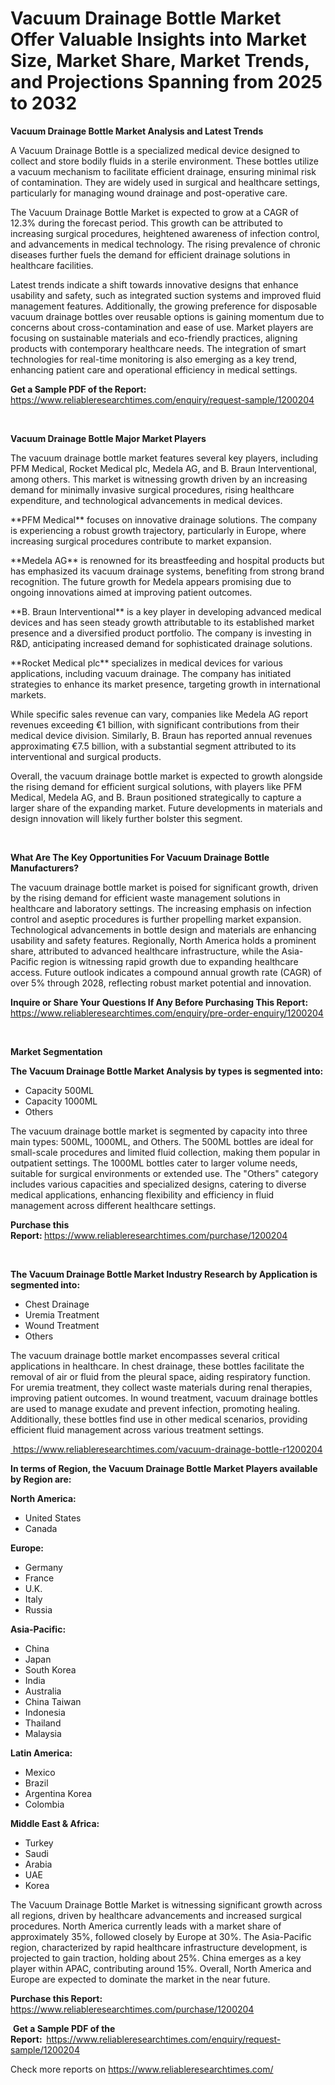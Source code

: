 <p><h1>Vacuum Drainage Bottle Market Offer Valuable Insights into Market Size, Market Share, Market Trends, and Projections Spanning from 2025 to 2032</h1></p><p><strong>Vacuum Drainage Bottle Market Analysis and Latest Trends</strong></p>
<p><p>A Vacuum Drainage Bottle is a specialized medical device designed to collect and store bodily fluids in a sterile environment. These bottles utilize a vacuum mechanism to facilitate efficient drainage, ensuring minimal risk of contamination. They are widely used in surgical and healthcare settings, particularly for managing wound drainage and post-operative care.</p><p>The Vacuum Drainage Bottle Market is expected to grow at a CAGR of 12.3% during the forecast period. This growth can be attributed to increasing surgical procedures, heightened awareness of infection control, and advancements in medical technology. The rising prevalence of chronic diseases further fuels the demand for efficient drainage solutions in healthcare facilities.</p><p>Latest trends indicate a shift towards innovative designs that enhance usability and safety, such as integrated suction systems and improved fluid management features. Additionally, the growing preference for disposable vacuum drainage bottles over reusable options is gaining momentum due to concerns about cross-contamination and ease of use. Market players are focusing on sustainable materials and eco-friendly practices, aligning products with contemporary healthcare needs. The integration of smart technologies for real-time monitoring is also emerging as a key trend, enhancing patient care and operational efficiency in medical settings.</p></p>
<p><strong>Get a Sample PDF of the Report:&nbsp;</strong> <a href="https://www.reliableresearchtimes.com/enquiry/request-sample/1200204?utm_campaign=2538&utm_medium=2&utm_source=Github&utm_content=ia&utm_term=03032025&utm_id=vacuum-drainage-bottle">https://www.reliableresearchtimes.com/enquiry/request-sample/1200204</a></p>
<p>&nbsp;</p>
<p><strong>Vacuum Drainage Bottle Major Market Players</strong></p>
<p><p>The vacuum drainage bottle market features several key players, including PFM Medical, Rocket Medical plc, Medela AG, and B. Braun Interventional, among others. This market is witnessing growth driven by an increasing demand for minimally invasive surgical procedures, rising healthcare expenditure, and technological advancements in medical devices.</p><p>**PFM Medical** focuses on innovative drainage solutions. The company is experiencing a robust growth trajectory, particularly in Europe, where increasing surgical procedures contribute to market expansion. </p><p>**Medela AG** is renowned for its breastfeeding and hospital products but has emphasized its vacuum drainage systems, benefiting from strong brand recognition. The future growth for Medela appears promising due to ongoing innovations aimed at improving patient outcomes.</p><p>**B. Braun Interventional** is a key player in developing advanced medical devices and has seen steady growth attributable to its established market presence and a diversified product portfolio. The company is investing in R&D, anticipating increased demand for sophisticated drainage solutions.</p><p>**Rocket Medical plc** specializes in medical devices for various applications, including vacuum drainage. The company has initiated strategies to enhance its market presence, targeting growth in international markets.</p><p>While specific sales revenue can vary, companies like Medela AG report revenues exceeding €1 billion, with significant contributions from their medical device division. Similarly, B. Braun has reported annual revenues approximating €7.5 billion, with a substantial segment attributed to its interventional and surgical products.</p><p>Overall, the vacuum drainage bottle market is expected to growth alongside the rising demand for efficient surgical solutions, with players like PFM Medical, Medela AG, and B. Braun positioned strategically to capture a larger share of the expanding market. Future developments in materials and design innovation will likely further bolster this segment.</p></p>
<p>&nbsp;</p>
<p><strong>What Are The Key Opportunities For Vacuum Drainage Bottle Manufacturers?</strong></p>
<p><p>The vacuum drainage bottle market is poised for significant growth, driven by the rising demand for efficient waste management solutions in healthcare and laboratory settings. The increasing emphasis on infection control and aseptic procedures is further propelling market expansion. Technological advancements in bottle design and materials are enhancing usability and safety features. Regionally, North America holds a prominent share, attributed to advanced healthcare infrastructure, while the Asia-Pacific region is witnessing rapid growth due to expanding healthcare access. Future outlook indicates a compound annual growth rate (CAGR) of over 5% through 2028, reflecting robust market potential and innovation.</p></p>
<p><strong>Inquire or Share Your Questions If Any Before Purchasing This Report:</strong> <a href="https://www.reliableresearchtimes.com/enquiry/pre-order-enquiry/1200204?utm_campaign=2538&utm_medium=2&utm_source=Github&utm_content=ia&utm_term=03032025&utm_id=vacuum-drainage-bottle">https://www.reliableresearchtimes.com/enquiry/pre-order-enquiry/1200204</a></p>
<p>&nbsp;</p>
<p><strong>Market Segmentation</strong></p>
<p><strong>The Vacuum Drainage Bottle Market Analysis by types is segmented into:</strong></p>
<p><ul><li>Capacity 500ML</li><li>Capacity 1000ML</li><li>Others</li></ul></p>
<p><p>The vacuum drainage bottle market is segmented by capacity into three main types: 500ML, 1000ML, and Others. The 500ML bottles are ideal for small-scale procedures and limited fluid collection, making them popular in outpatient settings. The 1000ML bottles cater to larger volume needs, suitable for surgical environments or extended use. The "Others" category includes various capacities and specialized designs, catering to diverse medical applications, enhancing flexibility and efficiency in fluid management across different healthcare settings.</p></p>
<p><strong>Purchase this Report:&nbsp;</strong><a href="https://www.reliableresearchtimes.com/purchase/1200204?utm_campaign=2538&utm_medium=2&utm_source=Github&utm_content=ia&utm_term=03032025&utm_id=vacuum-drainage-bottle">https://www.reliableresearchtimes.com/purchase/1200204</a></p>
<p>&nbsp;</p>
<p><strong>The Vacuum Drainage Bottle Market Industry Research by Application is segmented into:</strong></p>
<p><ul><li>Chest Drainage</li><li>Uremia Treatment</li><li>Wound Treatment</li><li>Others</li></ul></p>
<p><p>The vacuum drainage bottle market encompasses several critical applications in healthcare. In chest drainage, these bottles facilitate the removal of air or fluid from the pleural space, aiding respiratory function. For uremia treatment, they collect waste materials during renal therapies, improving patient outcomes. In wound treatment, vacuum drainage bottles are used to manage exudate and prevent infection, promoting healing. Additionally, these bottles find use in other medical scenarios, providing efficient fluid management across various treatment settings.</p></p>
<p><a href="https://www.reliableresearchtimes.com/vacuum-drainage-bottle-r1200204?utm_campaign=2538&utm_medium=2&utm_source=Github&utm_content=ia&utm_term=03032025&utm_id=vacuum-drainage-bottle">&nbsp;https://www.reliableresearchtimes.com/vacuum-drainage-bottle-r1200204</a></p>
<p><strong>In terms of Region, the Vacuum Drainage Bottle Market Players available by Region are:</strong></p>
<p>
    <p> <strong> North America: </strong>
        <ul>
            <li>United States</li>
            <li>Canada</li>
        </ul>
        </p> 
    <p> <strong> Europe: </strong>
        <ul>
            <li>Germany</li>
            <li>France</li>
            <li>U.K.</li>
            <li>Italy</li>
            <li>Russia</li>
        </ul>
        </p> 
    <p> <strong> Asia-Pacific: </strong>
        <ul>
            <li>China</li>
            <li>Japan</li>
            <li>South Korea</li>
            <li>India</li>
            <li>Australia</li>
            <li>China Taiwan</li>
            <li>Indonesia</li>
            <li>Thailand</li>
            <li>Malaysia</li>
        </ul>
        </p> 
    <p> <strong> Latin America: </strong>
        <ul>
            <li>Mexico</li>
            <li>Brazil</li>
            <li>Argentina Korea</li>
            <li>Colombia</li>
        </ul>
        </p> 
    <p> <strong> Middle East & Africa: </strong>
        <ul>
            <li>Turkey</li>
            <li>Saudi</li>
            <li>Arabia</li>
            <li>UAE</li>
            <li>Korea</li>
        </ul>
    </p>
    </p>
<p><p>The Vacuum Drainage Bottle Market is witnessing significant growth across all regions, driven by healthcare advancements and increased surgical procedures. North America currently leads with a market share of approximately 35%, followed closely by Europe at 30%. The Asia-Pacific region, characterized by rapid healthcare infrastructure development, is projected to gain traction, holding about 25%. China emerges as a key player within APAC, contributing around 15%. Overall, North America and Europe are expected to dominate the market in the near future.</p></p>
<p><strong>Purchase this Report: </strong><a href="https://www.reliableresearchtimes.com/purchase/1200204?utm_campaign=2538&utm_medium=2&utm_source=Github&utm_content=ia&utm_term=03032025&utm_id=vacuum-drainage-bottle">https://www.reliableresearchtimes.com/purchase/1200204</a></p>
<p>&nbsp;<strong>Get a Sample PDF of the Report:&nbsp;&nbsp;</strong><a href="https://www.reliableresearchtimes.com/enquiry/request-sample/1200204?utm_campaign=2538&utm_medium=2&utm_source=Github&utm_content=ia&utm_term=03032025&utm_id=vacuum-drainage-bottle">https://www.reliableresearchtimes.com/enquiry/request-sample/1200204</a></p>
<p><strong></strong></p>
<p>Check more reports on <a href="https://www.reliableresearchtimes.com/?utm_campaign=2538&utm_medium=2&utm_source=Github&utm_content=ia&utm_term=03032025&utm_id=vacuum-drainage-bottle">https://www.reliableresearchtimes.com/</a></p>